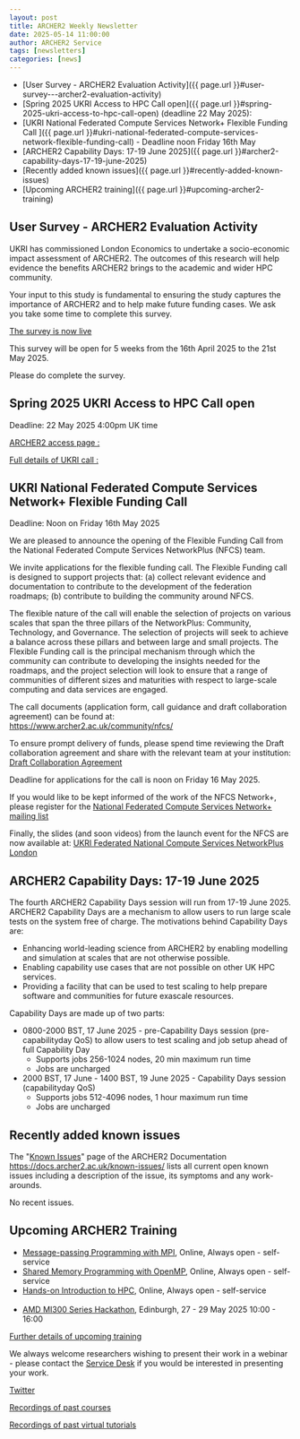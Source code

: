 ```yaml
---
layout: post
title: ARCHER2 Weekly Newsletter
date: 2025-05-14 11:00:00
author: ARCHER2 Service
tags: [newsletters] 
categories: [news]
---
```



- [User Survey - ARCHER2 Evaluation Activity]({{ page.url }}#user-survey---archer2-evaluation-activity)
- [Spring 2025 UKRI Access to HPC Call open]({{ page.url }}#spring-2025-ukri-access-to-hpc-call-open) (deadline 22 May 2025):
- [UKRI National Federated Compute Services Network+ Flexible Funding Call ]({{ page.url }}#ukri-national-federated-compute-services-network-flexible-funding-call) - Deadline noon Friday 16th May
- [ARCHER2 Capability Days: 17-19 June 2025]({{ page.url }}#archer2-capability-days-17-19-june-2025)
- [Recently added known issues]({{ page.url }}#recently-added-known-issues)
- [Upcoming ARCHER2 training]({{ page.url }}#upcoming-archer2-training)  


<!--more-->


## User Survey - ARCHER2 Evaluation Activity

UKRI has commissioned London Economics to undertake a socio-economic impact assessment of ARCHER2. The outcomes of this research will help evidence the benefits ARCHER2 brings to the academic and wider HPC community.

Your input to this study is fundamental to ensuring the study captures the importance of ARCHER2 and to help make future funding cases. We ask you take some time to complete this survey. 

[The survey is now live](https://www.smartsurvey.co.uk/s/G7D2FR/ )

This survey will be open for 5 weeks from the 16th April 2025 to the 21st May 2025.

Please do complete the survey.


## Spring 2025 UKRI Access to HPC Call open

Deadline: 22 May 2025 4:00pm UK time

[ARCHER2 access page :](https://www.archer2.ac.uk/support-access/access.html#archer2-time-calls)

[Full details of UKRI call :]( https://www.ukri.org/opportunity/access-to-high-performance-computing-facilities-spring-2025/)


## UKRI National Federated Compute Services Network+ Flexible Funding Call 

Deadline: Noon on Friday 16th May 2025 

We are pleased to announce the opening of the Flexible Funding Call from the National Federated Compute Services NetworkPlus (NFCS) team. 

We invite applications for the flexible funding call. The Flexible Funding call is designed to support projects that: (a) collect relevant evidence and documentation to contribute to the development of the federation roadmaps; (b) contribute to building the community around NFCS.

The flexible nature of the call will enable the selection of projects on various scales that span the three pillars of the NetworkPlus: Community, Technology, and Governance. The selection of projects will seek to achieve a balance across these pillars and between large and small projects. The Flexible Funding call is the principal mechanism through which the community can contribute to developing the insights needed for the roadmaps, and the project selection will look to ensure that a range of communities of different sizes and maturities with respect to large-scale computing and data services are engaged.

The call documents (application form, call guidance and draft collaboration agreement) can be found at:   
[https://www.archer2.ac.uk/community/nfcs/ ](https://www.archer2.ac.uk/community/nfcs/ )

To ensure prompt delivery of funds, please spend time reviewing the Draft collaboration agreement and share with the relevant team at your institution: [Draft Collaboration Agreement  ](https://www.archer2.ac.uk/community/nfcs/NFCS_FF_CollaborationAgreement.pdf)

Deadline for applications for the call is noon on Friday 16 May 2025.  

If you would like to be kept informed of the work of the NFCS Network+, please register for the [National Federated Compute Services Network+ mailing list ](https://www.jiscmail.ac.uk/cgi-bin/webadmin?A0=NFCS-NETWORKPLUS-ANNOUNCE) 

Finally, the slides (and soon videos) from the  launch event for the NFCS are now available at: [UKRI Federated National Compute Services NetworkPlus London ](https://www.archer2.ac.uk/community/events/ukri-federated-national-compute-services-networkplus/) 


## ARCHER2 Capability Days: 17-19 June 2025

The fourth ARCHER2 Capability Days session will run from 17-19 June 2025. ARCHER2 Capability Days are a mechanism to allow users to run large scale tests on the system free of charge. The motivations behind Capability Days are:

- Enhancing world-leading science from ARCHER2 by enabling modelling and simulation at scales that are not otherwise possible.
- Enabling capability use cases that are not possible on other UK HPC services.
- Providing a facility that can be used to test scaling to help prepare software and communities for future exascale resources.

Capability Days are made up of two parts:

- 0800-2000 BST, 17 June 2025 - pre-Capability Days session (pre-capabilityday QoS) to allow users to test scaling and job setup ahead of full Capability Day
    - Supports jobs 256-1024 nodes, 20 min maximum run time
    - Jobs are uncharged
- 2000 BST, 17 June - 1400 BST, 19 June 2025 - Capability Days session (capabilityday QoS)
    - Supports jobs 512-4096 nodes, 1 hour maximum run time
    - Jobs are uncharged


## Recently added known issues
 
The "[Known Issues](https://docs.archer2.ac.uk/known-issues/)" page of the ARCHER2 Documentation
<https://docs.archer2.ac.uk/known-issues/>
lists all current open known issues including a description of the issue, its symptoms and any work-arounds.

No recent issues.


## Upcoming ARCHER2 Training

- [Message-passing Programming with MPI](https://www.archer2.ac.uk/training/courses/210000-mpi-self-service/), Online, Always open - self-service  
- [Shared Memory Programming with OpenMP](https://www.archer2.ac.uk/training/courses/210000-openmp-self-service/), Online, Always open - self-service 
- [Hands-on Introduction to HPC](https://www.archer2.ac.uk/training/courses/240000-intro-hpc-self-service/), Online, Always open - self-service     <br><br>
- [AMD MI300 Series Hackathon](https://www.archer2.ac.uk/training/courses/250527-amd-hackathon/), Edinburgh, 27 - 29 May 2025 10:00 - 16:00



[Further details of upcoming training](https://www.archer2.ac.uk/training/#upcoming-training)

We always welcome researchers wishing to present their work in a webinar - please contact the [Service Desk](https://www.archer2.ac.uk/support-access/servicedesk.html) if you would be interested in presenting your work.

[Twitter](https://twitter.com/ARCHER2_HPC)

[Recordings of past courses](https://www.archer2.ac.uk/training/materials/)

[Recordings of past virtual tutorials](https://www.archer2.ac.uk/training/materials/webinars)

	
